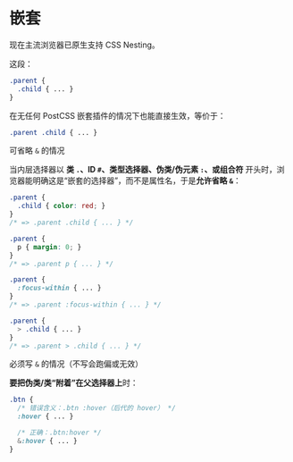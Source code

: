 # 嵌套

现在主流浏览器已原生支持 CSS Nesting。

这段：

```css
.parent {
  .child { ... }
}
```

在无任何 PostCSS 嵌套插件的情况下也能直接生效，等价于：

```css
.parent .child { ... }
```

可省略 `&` 的情况

当内层选择器以 **类 `.`、ID `#`、类型选择器、伪类/伪元素 `:`、或组合符** 开头时，浏览器能明确这是“嵌套的选择器”，而不是属性名，于是**允许省略 `&`**：

```css
.parent { 
  .child { color: red; } 
}
/* => .parent .child { ... } */

.parent {
  p { margin: 0; } 
}
/* => .parent p { ... } */

.parent {
  :focus-within { ... }
}
/* => .parent :focus-within { ... } */

.parent {
  > .child { ... } 
}
/* => .parent > .child { ... } */
```

必须写 `&` 的情况（不写会跑偏或无效）

**要把伪类/类“附着”在父选择器上**时：

```css
.btn {
  /* 错误含义：.btn :hover（后代的 hover） */
  :hover { ... }

  /* 正确：.btn:hover */
  &:hover { ... }
}
```
